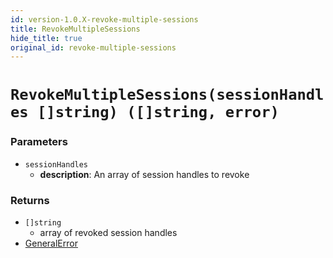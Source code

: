 ```yaml
---
id: version-1.0.X-revoke-multiple-sessions
title: RevokeMultipleSessions
hide_title: true
original_id: revoke-multiple-sessions
---
```


# `RevokeMultipleSessions(sessionHandles []string) ([]string, error)`
### Parameters
- `sessionHandles`
    - **description**: An array of session handles to revoke

### Returns
- `[]string`
    - array of revoked session handles
- [GeneralError](./error-handling/general-error)